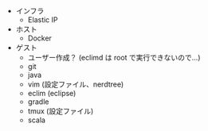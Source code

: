 
* インフラ
    * Elastic IP
* ホスト
    * Docker
* ゲスト
    * ユーザー作成？ (eclimd は root で実行できないので…)
    * git
    * java
    * vim (設定ファイル、nerdtree)
    * eclim (eclipse)
    * gradle
    * tmux (設定ファイル)
    * scala
